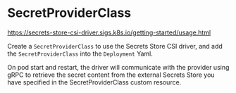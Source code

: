 # SecretProviderClass

https://secrets-store-csi-driver.sigs.k8s.io/getting-started/usage.html

Create a `SecretProviderClass` to use the Secrets Store CSI driver, and add the `SecretProviderClass` into the `Deployment` Yaml.

On pod start and restart, the driver will communicate with the provider using gRPC to retrieve the secret content from the external Secrets Store you have specified in the SecretProviderClass custom resource.
